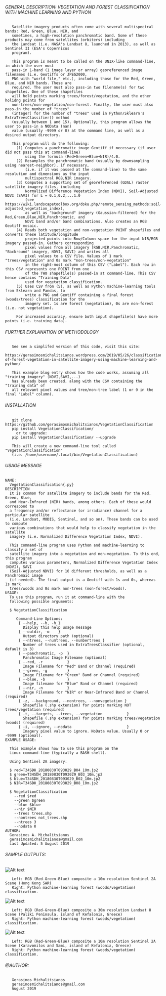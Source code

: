 ###### GENERAL DESCRIPTION: VEGETATION AND FOREST CLASSIFICATION WITH MACHINE LEARNING AND PYTHON

       Satellite imagery products often come with several multispectral bands: Red, Green, Blue, NIR, and
       sometimes, a high-resolution panchromatic band. Some of these products may come from satellites (orbiters) including 
       the Landsat (i.e. NASA's Landsat 8, launched in 2013), as well as Sentinel II (ESA's Copernicus
       program). 
       
       This program is meant to be called on the UNIX-like command-line, in which the user must 
       pass-in 1-band (1 image layer or array) georeferenced image filenames (i.e. Geotiffs or JPEG2000, 
       PNG with "world file," etc.), including those for the Red, Green, Blue, and NIR bands. These are 
       required. The user must also pass-in two filename(s) for two shapefiles. One of these shapefiles 
       will hold points marking trees/forest/vegetation, and the other holidng points for 
       non-trees/non-vegetation/non-forest. Finally, the user must also pass-in the number of "trees" 
       (integer) for the number of "trees" used in Python/Sklearn's ExtraTreesClassifier() method
       (usually between 1 and 15). Optionally, this program allows the user to pass-in a NOData (nan)
       value (usually -9999 or 0) at the command line, as well as a desired output directory.
       
       This program will do the following:
         (1) Computes a panchromatic image Geotiff if necessary (if user did not pass this at command-line)
             using the formula (Red+Green+Blue+NIR)/4.0.
         (2) Resamples the panchromatic band (usually by downsampling using nearest-neighbor), if necessary, 
             (i.e. if it was passed at the command-line) to the same resolution and dimensions as the input 
             multispectral RGB,NIR imagery. 
         (3) Computes a supporting set of georeferenced (GDAL) raster satellite imagery files, including 
             Normalized Difference Vegetation Index (NDVI), Soil-Adjusted NDVI (SAVI) for L = 0.1,0.2,...1.0 
             (see https://wiki.landscapetoolbox.org/doku.php/remote_sensing_methods:soil-adjusted_vegetation_index),
             as well as "background" imagery (Gaussian-filtered) for the Red,Green,Blue,NIR,Panchromatic, and 
             NDVI band and/or band combinations. Also creates an RGB Geotiff mosaic. 
         (4) Reads both vegetation and non-vegetation POINT shapefiles and converts these latitude/longitude
             projected points into Row/Column space for the input NIR/RGB imagery passed-in. Gathers corresponding
             pixel values from all imagery (RGB,NIR,Panchromatic, "Backround" imagery, NDVI, SAVI) and writes all
             pixel values to a CSV file. Values of 1 mark "trees/vegetation" and 0s mark "non-trees/non-vegetation" 
             in the right-most column of this CSV ("Label"). Each row in this CSV represents one POINT from one 
             of the TWO shapefile(s) passed-in at command-line. This CSV hence contains "Training Data" 
             used for vegetation classification.
         (5) Uses CSV from (5), as well as Python machine-learning tools from Sklearn and Pandas, to 
             write a PNG and Geotiff containing a final forest (woods/trees) classification for the 
             imagery set. 1s are forest (vegetation), 0s are non-forest (i.e. not vegetation). 
             
         For increased accuracy, ensure both input shapefile(s) have more points (i.e. training data).
         
###### FURTHER EXPLANATION OF METHODOLOGY
 
       See see a simplifed version of this code, visit this site:
       https://gerasimosmichalitsianos.wordpress.com/2019/05/26/classification-of-forest-vegetation-in-satellite-imagery-using-machine-learning-and-python/
       
       This example blog entry shows how the code works, assuming all "training imagery" (NDVI,SAVI,...)
       has already been created, along with the CSV containing the "training data" of 
       all relevant pixel values and tree/non-tree label (1 or 0 in the final "Label" column).
    
###### INSTALLATION

       git clone https://github.com/gerasimosmichalitsianos/VegetationClassification
       pip install VegetationClassification/
         or to upgrade:
       pip install VegetationClassification/ --upgrade
       
       This will create a new command-line tool called "VegetationClassification" 
       (i.e. /home/username/.local/bin/VegetationClassification)
        
###### USAGE MESSAGE

    NAME:
      VegetationClassification{.py}
    DESCRIPTION
      It is common for satellite imagery to include bands for the Red, Green, Blue, 
      and Near-Infrared (NIR) bands, among others. Each of these would correspond to 
      a frequency and/or reflectance (or irradiance) channel for a particular satellite 
      (i.e. Landsat, MODIS, Sentinel, and so on). These bands can be used to compute 
      various combinations that would help to classify vegetation in the satellite 
      imagery (i.e. Normalized Difference Vegetation Index, NDVI).

      This command-line program uses Python and machine-learning to classify a set of 
      satellite imagery into a vegetation and non-vegetation. To this end, this program 
      computes various parameters, Normalized Difference Vegetation Index (NDVI), SAVI 
      (Soil-Adjusted NDVI) for 10 different thresholds, as well as a Panchromaic image 
      (if needed). The final output is a Geotiff with 1s and 0s, whereas 1s mark 
      trees/woods and 0s mark non-trees (non-forest/woods).
    USAGE:
      To use this program, run it at command-line with the 
      following possible arguments:

      $ VegetationClassification
      
         Command-Line Options:
          { --help, --h, -h }
            Display this help usage message
          { --outdir, -o    } 
            Output directory path (optional)
          { --ntrees, --numtrees, --numbertrees }
            Number of trees used in ExtraTreesClassifier (optional, default is 3)
          { --panchromatic, -p  }
            Panchromatic Image Filename (optional)
          { --red, -r           }
            Image Filename for "Red" Band or Channel (required)
          { --green, -g         }
            Image Filename for "Green" Band or Channel (required)
          { --blue, -b          }
            Image filename for "Blue" Band or Channel (required)
          { --nir, -n           }
            Image Filename for "NIR" or Near-Infrared Band or Channel (required)
          { -z, --background, --nontrees, --nonvegetation }
            Shapefile (.shp extension) for points marking NOT trees/vegetation (required)
          { -t, --targets, --trees, --vegetation           }
            Shapefile (.shp extension) for points marking trees/vegetation (woods) (required)
          { -i, --ignore, --nodata                         }
            Imagery pixel value to ignore. NoData value. Usually 0 or -9999 (optional).
    EXAMPLE USAGE:

      This example shows how to use this program on the 
      Linux command-line (typically a BASH shell).

      Using Sentinel 2A imagery:
      
      $ red=T34SDH_20180830T093029_B04_10m.jp2
      $ green=T34SDH_20180830T093029_B03_10m.jp2
      $ blue=T34SDH_20180830T093029_B02_10m.jp2
      $ NIR=T34SDH_20180830T093029_B08_10m.jp2

      $ VegetationClassification
        --red $red 
        --green $green 
        --blue $blue 
        --nir $NIR
        --trees trees.shp 
        --nontrees not_trees.shp 
        --ntrees 3 
        --nodata 0
    AUTHOR: 
      Gerasimos A. Michalitsianos
      gerasimosmichalitsianos@gmail.com
      Last Updated: 5 August 2019

###### SAMPLE OUTPUTS:

![Alt text](https://i.imgur.com/usfzp1y.png)

       Left: RGB (Red-Green-Blue) composite a 10m resolution Sentinel 2A Scene (Hong Kong SAR)
       Right: Python machine-learning forest (woods/vegetation) classification.
       
![Alt text](https://i.imgur.com/corJyDg.png)

       Left: RGB (Red-Green-Blue) composite a 30m resolution Landsat 8 Scene (Paliki Peninsula, island of Kefalonia, Greece)
       Right: Python machine-learning forest (woods/vegetation) classification.

![Alt text](https://i.imgur.com/JTC2v6L.png)

       Left: RGB (Red-Green-Blue) composite a 10m resolution Sentinel 2A Scene (Karavomilos and Sami, island of Kefalonia, Greece)
       Right: Python machine-learning forest (woods/vegetation) classification.

###### @AUTHOR: 
       Gerasimos Michalitsianos
       gerasimosmichalitsianos@gmail.com
       August 2019
